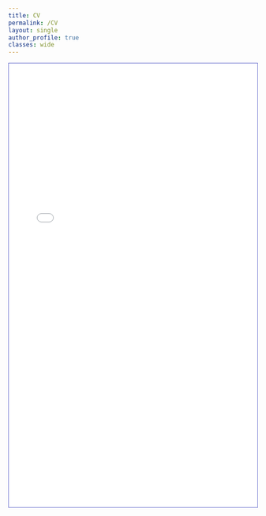 ```yaml
---
title: CV
permalink: /CV
layout: single
author_profile: true
classes: wide
---
```


<iframe src="/markdown-cv/" width="100%" height="900" style="border:1px solid #666CCC" frameborder="1" scrolling="auto">